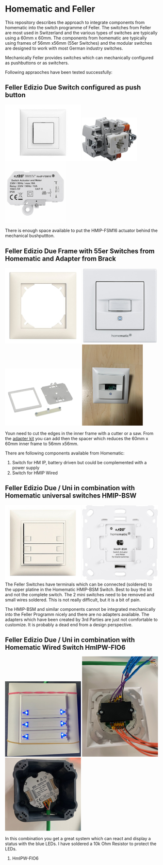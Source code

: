 # Homematic and Feller

This repository describes the approach to integrate components from homematic into the switch programme of Feller. The switches from Feller are most used in Switzerland and the various types of switches are typically using a 60mm x 60mm.
The components from homematic are typically using frames of 56mm x56mm (55er Switches) and the modular switches are designed to work with most German industry switches.

Mechanically Feller provides switches which can mechanically configured as pushbuttons or as switchers.

Following appraoches have been tested successfully:

## Feller Edizio Due Switch configured as push button 

[<img src="pictures/58073366_xxl.jpg" width="250"/>](image.png)
[<img src="pictures/DV_8_5023194_01_4c_CH_20180919104651.jpg" width="180"/>](image.png)  
[<img src="pictures/150239_w02_hausautomation_600x600.jpg" width="200"/>](image.png)

There is enough space available to put the HMIP-FSM16 actuator behind the mechanical bushputtton.

## Feller Edizio Due Frame with 55er Switches from Homematic and Adapter from Brack

[<img src="pictures/feller-ediziodue-1-fach-abdeckrahmen-weiss-rahmen-mit-einheitsausschnitt-up.jpg" width="250"/>](image.png)
[<img src="pictures/153835_f03_gehmiptaster_600x600.jpg" width="250"/>](image.png)
[<img src="pictures/51553818_xxl.jpg" width="250"/>](image.png)
[<img src="pictures/IMG_7514.jpeg" width="200"/>](image.png)

Youn need to cut the edges in the inner frame with a cutter or a saw.
From the [adapter kit](https://www.brack.ch/homematic-adapter-feller-ediziodue-fuer-wm55-geraete-195447) you can add then the spacer which reduces the 60mm x 60mm inner frame to 56mm x56mm.

There are following components available from Homematic:

1. Switch for HM IP, battery driven but could be complemented with a power supply
2. Switch for HMIP Wired

## Feller Edizio Due / Uni in combination with Homematic universal switches HMIP-BSW

[<img src="pictures/UNI_262A1_230x230px.jpg" width="250"/>](image.png)
[<img src="pictures/142720_f01_geaktor_600x600.jpg" width="250"/>](image.png)
The Feller Switches have terminals which can be connected (soldered) to the upper platine in the Homematic HMIP-BSM Switch. Best to buy the kit and not the complete switch. The 2 mini switches need to be removed and small wires soldered. This is not really difficult, but it is a bit of pain.

The HMIP-BSM and similar components cannot be integrated mechanically into the Feller Programm nicely and there are no adapters available. The adapters which have been created by 3rd Parties are just not comfortable to customize. It is probably a dead end from a design perspective.

## Feller Edizio Due / Uni in combination with Homematic Wired Switch HmIPW-FIO6

[<img src="pictures/IMG_7162.jpeg" width="250"/>](image.png)
[<img src="pictures/IMG_7159.jpeg" width="250"/>](image.png)
[<img src="pictures/IMG_7157.jpeg" width="250"/>](image.png)

In this combination you get a great system which can react and display a status with the blue LEDs.
I have soldered a 10k Ohm Resistor to protect the LEDs.
1. HmIPW-FIO6









  


